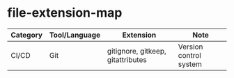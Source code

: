 # file-extension-map

Category | Tool/Language | Extension | Note
-------- | -------- |-------- | -----
CI/CD | Git | gitignore, gitkeep, gitattributes | Version control system
